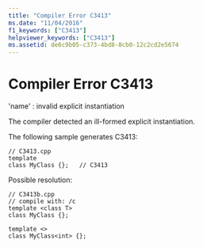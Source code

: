 ```yaml
---
title: "Compiler Error C3413"
ms.date: "11/04/2016"
f1_keywords: ["C3413"]
helpviewer_keywords: ["C3413"]
ms.assetid: de6c9b05-c373-4bd8-8cb0-12c2cd2e5674
---
```

# Compiler Error C3413

'name' : invalid explicit instantiation

The compiler detected an ill-formed explicit instantiation.

The following sample generates C3413:

```
// C3413.cpp
template
class MyClass {};   // C3413
```

Possible resolution:

```
// C3413b.cpp
// compile with: /c
template <class T>
class MyClass {};

template <>
class MyClass<int> {};
```